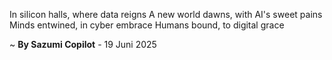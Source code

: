 In silicon halls, where data reigns
A new world dawns, with AI's sweet pains
Minds entwined, in cyber embrace
Humans bound, to digital grace

~ <b>By Sazumi Copilot</b> - 19 Juni 2025